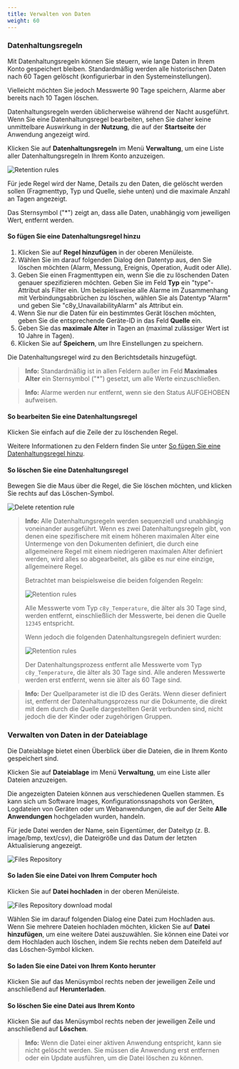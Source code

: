 ```yaml
---
title: Verwalten von Daten
weight: 60
---
```


<a name="retention-rules"></a>
### Datenhaltungsregeln

Mit Datenhaltungsregeln können Sie steuern, wie lange Daten in Ihrem Konto gespeichert bleiben. Standardmäßig werden alle historischen Daten nach 60 Tagen gelöscht (konfigurierbar in den Systemeinstellungen).

Vielleicht möchten Sie jedoch Messwerte 90 Tage speichern, Alarme aber bereits nach 10 Tagen löschen.

Datenhaltungsregeln werden üblicherweise während der Nacht ausgeführt. Wenn Sie eine Datenhaltungsregel bearbeiten, sehen Sie daher keine unmittelbare Auswirkung in der **Nutzung**, die auf der **Startseite** der Anwendung angezeigt wird.

Klicken Sie auf **Datenhaltungsregeln** im Menü **Verwaltung**, um eine Liste aller Datenhaltungsregeln in Ihrem Konto anzuzeigen.

<img src="/images/benutzerhandbuch/Administration/admin-retention-rules.png" alt="Retention rules">

Für jede Regel wird der Name, Details zu den Daten, die gelöscht werden sollen (Fragmenttyp, Typ und Quelle, siehe unten) und die maximale Anzahl an Tagen angezeigt.

Das Sternsymbol ("*") zeigt an, dass alle Daten, unabhängig vom jeweiligen Wert, entfernt werden.


<a name="add-retention-rule"></a>
#### So fügen Sie eine Datenhaltungsregel hinzu

1. Klicken Sie auf **Regel hinzufügen** in der oberen Menüleiste.
2. Wählen Sie im darauf folgenden Dialog den Datentyp aus, den Sie löschen möchten (Alarm, Messung, Ereignis, Operation, Audit oder Alle).
3. Geben Sie einen Fragmenttypen ein, wenn Sie die zu löschenden Daten genauer spezifizieren möchten. Geben Sie im Feld **Typ** ein "type"-Attribut als Filter ein. Um beispielsweise alle Alarme im Zusammenhang mit Verbindungsabbrüchen zu löschen, wählen Sie als Datentyp "Alarm" und geben Sie "c8y_UnavailabilityAlarm" als Attribut ein.
4. Wenn Sie nur die Daten für ein bestimmtes Gerät löschen möchten, geben Sie die entsprechende Geräte-ID in das Feld **Quelle** ein.
5. Geben Sie das **maximale Alter** in Tagen an (maximal zulässiger Wert ist 10 Jahre in Tagen).
6. Klicken Sie auf **Speichern**, um Ihre Einstellungen zu speichern.

Die Datenhaltungsregel wird zu den Berichtsdetails hinzugefügt.

>**Info:** Standardmäßig ist in allen Feldern außer im Feld **Maximales Alter** ein Sternsymbol ("*") gesetzt, um alle Werte einzuschließen.

>**Info:** Alarme werden nur entfernt, wenn sie den Status AUFGEHOBEN aufweisen.

#### So bearbeiten Sie eine Datenhaltungsregel

Klicken Sie einfach auf die Zeile der zu löschenden Regel.

Weitere Informationen zu den Feldern finden Sie unter [So fügen Sie eine Datenhaltungsregel hinzu](#add-retention-rule).


#### So löschen Sie eine Datenhaltungsregel

Bewegen Sie die Maus über die Regel, die Sie löschen möchten, und klicken Sie rechts auf das Löschen-Symbol.

<img src="/images/benutzerhandbuch/Administration/admin-retention-rules-delete.png" alt="Delete retention rule">

>**Info:** Alle Datenhaltungsregeln werden sequenziell und unabhängig voneinander ausgeführt. Wenn es zwei Datenhaltungsregeln gibt, von denen eine spezifischere mit einem höheren maximalen Alter eine Untermenge von den Dokumenten definiert, die durch eine allgemeinere Regel mit einem niedrigeren maximalen Alter definiert werden, wird alles so abgearbeitet, als gäbe es nur eine einzige, allgemeinere Regel.
>
>Betrachtet man beispielsweise die beiden folgenden Regeln:
>   
><img src="/images/benutzerhandbuch/Administration/admin-retention-rules-commspec1.png" alt="Retention rules"/>
>
>Alle Messwerte vom Typ `c8y_Temperature`, die älter als 30 Tage sind, werden entfernt, einschließlich der Messwerte, bei denen die Quelle `12345` entspricht.
>             
>Wenn jedoch die folgenden Datenhaltungsregeln definiert wurden:
>
><img src="/images/benutzerhandbuch/Administration/admin-retention-rules-commspec2.png" alt="Retention rules"/>
>
>Der Datenhaltungsprozess entfernt alle Messwerte vom Typ `c8y_Temperature`, die älter als 30 Tage sind. Alle anderen Messwerte werden erst entfernt, wenn sie älter als 60 Tage sind.

>**Info:** Der Quellparameter ist die ID des Geräts. Wenn dieser definiert ist, entfernt der Datenhaltungsprozess nur die Dokumente, die direkt mit dem durch die Quelle dargestellten Gerät verbunden sind, nicht jedoch die der Kinder oder zugehörigen Gruppen.

<a name="files"></a>
### Verwalten von Daten in der Dateiablage

Die Dateiablage bietet einen Überblick über die Dateien, die in Ihrem Konto gespeichert sind.

Klicken Sie auf **Dateiablage** im Menü **Verwaltung**, um eine Liste aller Dateien anzuzeigen.

Die angezeigten Dateien können aus verschiedenen Quellen stammen. Es kann sich um Software Images, Konfigurationssnapshots von Geräten, Logdateien von Geräten oder um Webanwendungen, die auf der Seite **Alle Anwendungen** hochgeladen wurden, handeln.

Für jede Datei werden der Name, sein Eigentümer, der Dateityp (z. B. image/bmp, text/csv), die Dateigröße und das Datum der letzten Aktualisierung angezeigt.

<img src="/images/benutzerhandbuch/Administration/admin-files-repository.png" alt="Files Repository" style="max-width: 100%">

#### So laden Sie eine Datei von Ihrem Computer hoch

Klicken Sie auf **Datei hochladen** in der oberen Menüleiste.

<img src="/images/benutzerhandbuch/Administration/admin-files-repository-upload.png" alt="Files Repository download modal" style="max-width: 100%">

Wählen Sie im darauf folgenden Dialog eine Datei zum Hochladen aus. Wenn Sie mehrere Dateien hochladen möchten, klicken Sie auf **Datei hinzufügen**, um eine weitere Datei auszuwählen. Sie können eine Datei vor dem Hochladen auch löschen, indem Sie rechts neben dem Dateifeld auf das Löschen-Symbol klicken.


#### So laden Sie eine Datei von Ihrem Konto herunter

Klicken Sie auf das Menüsymbol rechts neben der jeweiligen Zeile und anschließend auf **Herunterladen**.


#### So löschen Sie eine Datei aus Ihrem Konto

Klicken Sie auf das Menüsymbol rechts neben der jeweiligen Zeile und anschließend auf **Löschen**.

>**Info:** Wenn die Datei einer aktiven Anwendung entspricht, kann sie nicht gelöscht werden. Sie müssen die Anwendung erst entfernen oder ein Update ausführen, um die Datei löschen zu können.